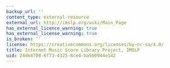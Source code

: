 ```yaml
---
backup_url: ''
content_type: external-resource
external_url: http://imslp.org/wiki/Main_Page
has_external_licence_warning: true
has_external_license_warning: true
is_broken: ''
license: https://creativecommons.org/licenses/by-nc-sa/4.0/
title: Internet Music Score Library Project, IMSLP
uid: 24de4708-6f73-4325-8ce4-ba500944e142
---
```

